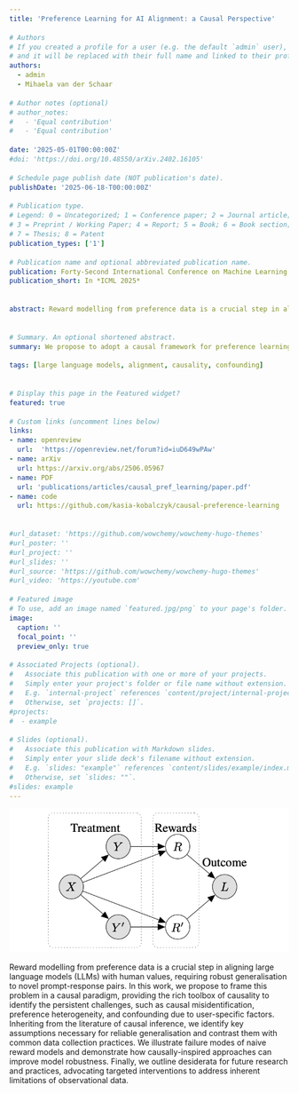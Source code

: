 ```yaml
---
title: 'Preference Learning for AI Alignment: a Causal Perspective'

# Authors
# If you created a profile for a user (e.g. the default `admin` user), write the username (folder name) here
# and it will be replaced with their full name and linked to their profile.
authors:
  - admin
  - Mihaela van der Schaar

# Author notes (optional)
# author_notes:
#   - 'Equal contribution'
#   - 'Equal contribution'

date: '2025-05-01T00:00:00Z'
#doi: 'https://doi.org/10.48550/arXiv.2402.16105'

# Schedule page publish date (NOT publication's date).
publishDate: '2025-06-18-T00:00:00Z'

# Publication type.
# Legend: 0 = Uncategorized; 1 = Conference paper; 2 = Journal article;
# 3 = Preprint / Working Paper; 4 = Report; 5 = Book; 6 = Book section;
# 7 = Thesis; 8 = Patent
publication_types: ['1']

# Publication name and optional abbreviated publication name.
publication: Forty-Second International Conference on Machine Learning
publication_short: In *ICML 2025*


abstract: Reward modelling from preference data is a crucial step in aligning large language models (LLMs) with human values, requiring robust generalisation to novel prompt-response pairs. In this work, we propose to frame this problem in a causal paradigm, providing the rich toolbox of causality to identify the persistent challenges, such as causal misidentification, preference heterogeneity, and confounding due to user-specific factors. Inheriting from the literature of causal inference, we identify key assumptions necessary for reliable generalisation and contrast them with common data collection practices. We illustrate failure modes of naive reward models and demonstrate how causally-inspired approaches can improve model robustness. Finally, we outline desiderata for future research and practices, advocating targeted interventions to address inherent limitations of observational data.


# Summary. An optional shortened abstract.
summary: We propose to adopt a causal framework for preference learning to define and address challenges like causal misidentification, preference heterogeneity, and crucially, confounding due to user-specific objectives.

tags: [large language models, alignment, causality, confounding]


# Display this page in the Featured widget?
featured: true

# Custom links (uncomment lines below)
links:
- name: openreview
  url:  'https://openreview.net/forum?id=iuD649wPAw'
- name: arXiv
  url: https://arxiv.org/abs/2506.05967
- name: PDF
  url: 'publications/articles/causal_pref_learning/paper.pdf'
- name: code
  url: https://github.com/kasia-kobalczyk/causal-preference-learning


#url_dataset: 'https://github.com/wowchemy/wowchemy-hugo-themes'
#url_poster: ''
#url_project: ''
#url_slides: ''
#url_source: 'https://github.com/wowchemy/wowchemy-hugo-themes'
#url_video: 'https://youtube.com'

# Featured image
# To use, add an image named `featured.jpg/png` to your page's folder.
image:
  caption: ''
  focal_point: ''
  preview_only: true

# Associated Projects (optional).
#   Associate this publication with one or more of your projects.
#   Simply enter your project's folder or file name without extension.
#   E.g. `internal-project` references `content/project/internal-project/index.md`.
#   Otherwise, set `projects: []`.
#projects:
#  - example

# Slides (optional).
#   Associate this publication with Markdown slides.
#   Simply enter your slide deck's filename without extension.
#   E.g. `slides: "example"` references `content/slides/example/index.md`.
#   Otherwise, set `slides: ""`.
#slides: example
---
```


![imgage](featured.png)

Reward modelling from preference data is a crucial step in aligning large language models (LLMs) with human values, requiring robust generalisation to novel prompt-response pairs. In this work, we propose to frame this problem in a causal paradigm, providing the rich toolbox of causality to identify the persistent challenges, such as causal misidentification, preference heterogeneity, and confounding due to user-specific factors. Inheriting from the literature of causal inference, we identify key assumptions necessary for reliable generalisation and contrast them with common data collection practices. We illustrate failure modes of naive reward models and demonstrate how causally-inspired approaches can improve model robustness. Finally, we outline desiderata for future research and practices, advocating targeted interventions to address inherent limitations of observational data.
